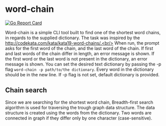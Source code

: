 # word-chain

[![Go Report Card](https://goreportcard.com/badge/github.com/theskch/word-chain)](https://goreportcard.com/report/github.com/theskch/word-chain)

Word-chain is a simple CLI tool built to find one of the shortest word chains, in regards to the supplied dictionary. The task was inspired by the http://codekata.com/kata/kata19-word-chains/.<br/> 
When run, the prompt asks for the first word of the chain, and the last word of the chain.
If first and last words of the chain differ in length, an error message is shown. If the first word or the last word is not present in the dictionary, an error message is shown. You can set the desired text dictionary by passing the -p flag `word-chain -p path/to/the dictionary`. Every word in the dictionary should be in the new line. If -p flag is not set, default dictionary is provided.

## Chain search
Since we are searching for the shortest word chain, Breadth-first search algorithm is used for traversing the trough graph data structure. The data structure is created using the words from the dictionary. Two words are connected in graph if they differ only by one character (case-sensitive).
